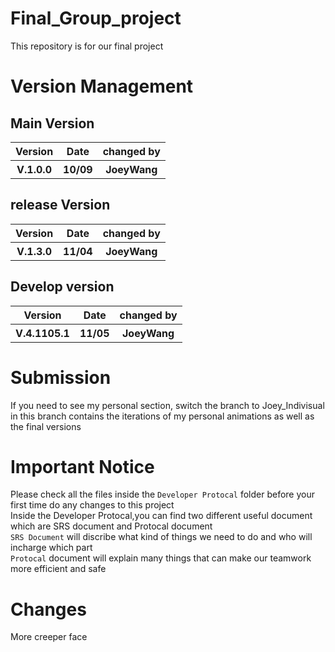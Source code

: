 # Final_Group_project
This repository is for our final project

# Version Management
## Main Version
<table>
<tr>
<th>Version</th>
<th>Date</th>
<th>changed by</th>
</tr>
<tr>
<th>V.1.0.0</th>
<th>10/09</th>
<th>JoeyWang</th>
</tr>
</table>

## release Version
<table>
<tr>
<th>Version</th>
<th>Date</th>
<th>changed by</th>
</tr>
<tr>
<th>V.1.3.0</th>
<th>11/04</th>
<th>JoeyWang</th>
</tr>
</table>

## Develop version
<table>
<tr>
<th>Version</th>
<th>Date</th>
<th>changed by</th>
</tr>
<tr>
<th>V.4.1105.1</th>
<th>11/05</th>
<th>JoeyWang</th>
</tr>
</table>

# Submission
If you need to see my personal section, switch the branch to Joey_Indivisual in this branch contains the iterations of my personal animations as well as the final versions

# Important Notice
Please check all the files inside the ```Developer Protocal``` folder before your first time do any changes to this project<br>
Inside the Developer Protocal,you can find two different useful document which are SRS document and Protocal document<br>
```SRS Document``` will discribe what kind of things we need to do and who will incharge which part<br>
```Protocal``` document will explain many things that can make our teamwork more efficient and safe<br>

# Changes
More creeper face

